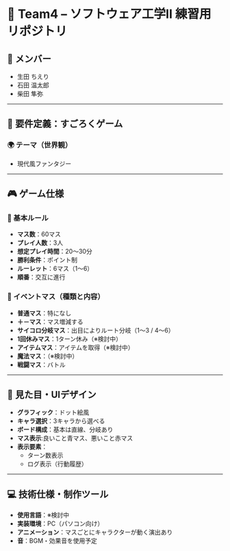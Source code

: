 # 🎲 Team4 – ソフトウェア工学Ⅱ 練習用リポジトリ

## 👥 メンバー
- 生田 ちえり  
- 石田 温太郎  
- 柴田 隼弥  

---

## 📌 要件定義：すごろくゲーム

### 🌍 テーマ（世界観）
- 現代風ファンタジー

---

## 🎮 ゲーム仕様

### 🔢 基本ルール
- **マス数**：60マス
- **プレイ人数**：3人
- **想定プレイ時間**：20～30分
- **勝利条件**：ポイント制
- **ルーレット**：6マス（1～6）
- **順番**：交互に進行

### 🎲 イベントマス（種類と内容）
- **普通マス**：特になし
- **＋－マス**：マス増減する
- **サイコロ分岐マス**：出目によりルート分岐（1～3 / 4～6）
- **1回休みマス**：1ターン休み（※検討中）
- **アイテムマス**：アイテムを取得（※検討中）
- **魔法マス**：（※検討中）
- **戦闘マス**：バトル

---

## 🎨 見た目・UIデザイン

- **グラフィック**：ドット絵風
- **キャラ選択**：3キャラから選べる
- **ボード構成**：基本は直線、分岐あり
- **マス表示**:良いこと青マス、悪いこと赤マス
- **表示要素**：
  - ターン数表示
  - ログ表示（行動履歴）

---

## 💻 技術仕様・制作ツール

- **使用言語**：※検討中
- **実装環境**：PC（パソコン向け）
- **アニメーション**：マスごとにキャラクターが動く演出あり
- **音**：BGM・効果音を使用予定


